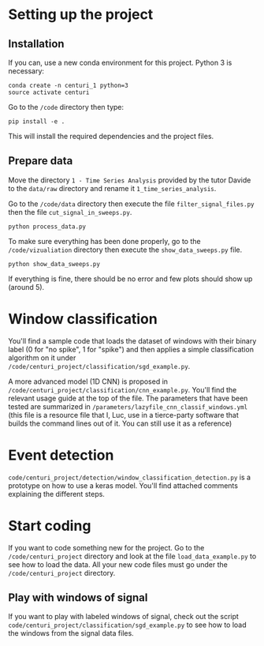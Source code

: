 # Setting up the project

## Installation

If you can, use a new conda environment for this project. Python 3 is necessary:

	conda create -n centuri_1 python=3
	source activate centuri

Go to the `/code` directory then type:

	pip install -e .

This will install the required dependencies and the project files.

## Prepare data

Move the directory `1 - Time Series Analysis` provided by the tutor Davide to the `data/raw` directory
and rename it `1_time_series_analysis`.

Go to the `/code/data` directory then execute the file `filter_signal_files.py` then the file `cut_signal_in_sweeps.py`.

	python process_data.py
	
To make sure everything has been done properly, go to the `/code/vizualiation` directory then execute the `show_data_sweeps.py` file.

	python show_data_sweeps.py

If everything is fine, there should be no error and few plots should show up (around 5).

# Window classification

You'll find a sample code that loads the dataset of windows with their binary label (0 for "no spike", 1 for "spike") and then
applies a simple classification algorithm on it under `/code/centuri_project/classification/sgd_example.py`.

A more advanced model (1D CNN) is proposed in `/code/centuri_project/classification/cnn_example.py`. You'll find the
relevant usage guide at the top of the file. The parameters that have been tested are summarized in `/parameters/lazyfile_cnn_classif_windows.yml`
(this file is a resource file that I, Luc, use in a tierce-party software that builds the command lines out of it. You can still use it as a reference)

# Event detection

`code/centuri_project/detection/window_classification_detection.py` is a prototype on how to use a keras model.
You'll find attached comments explaining the different steps.

# Start coding

If you want to code something new for the project. 
Go to the `/code/centuri_project` directory and look at the file `load_data_example.py` to see how to load the data.
All your new code files must go under the `/code/centuri_project` directory.

## Play with windows of signal

If you want to play with labeled windows of signal, check out the script `code/centuri_project/classification/sgd_example.py` to see 
how to load the windows from the signal data files.